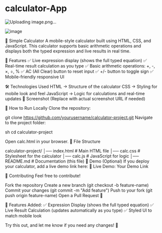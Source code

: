 # calculator-App

![Uploading image.png…]()

![image](https://github.com/user-attachments/assets/42ff3f26-b148-455a-8d72-474b343e3fba)

📱 Simple Calculator
A mobile-style calculator built using HTML, CSS, and JavaScript. This calculator supports basic arithmetic operations and displays both the typed expression and live results in real time.

📌 Features
✅ Live expression display (shows the full typed equation)
✅ Real-time result calculation as you type
✅ Basic arithmetic operations: +, -, ×, ÷, %
✅ AC (All Clear) button to reset input
✅ +/- button to toggle sign
✅ Mobile-friendly responsive UI

🛠️ Technologies Used
HTML → Structure of the calculator
CSS → Styling for mobile look and feel
JavaScript → Logic for calculations and real-time updates
📸 Screenshot
(Replace with actual screenshot URL if needed)

🚀 How to Run Locally
Clone the repository:

git clone https://github.com/yourusername/calculator-project.git
Navigate to the project folder:

sh
cd calculator-project

Open calc.html in your browser.
📝 File Structure


calculator-project/
│── index.html      # Main HTML file
│── calc.css        # Stylesheet for the calculator
│── calc.js         # JavaScript for logic
│── README.md       # Documentation (this file)
📌 Demo (Optional)
If you deploy your calculator, add a live demo link here:
🔗 Live Demo: Your Demo Link

🤝 Contributing
Feel free to contribute!

Fork the repository
Create a new branch (git checkout -b feature-name)
Commit your changes (git commit -m "Add feature")
Push to your fork (git push origin feature-name)
Open a Pull Request 🚀


📌 Features Added:
✅ Expression Display (shows the full typed equation)
✅ Live Result Calculation (updates automatically as you type)
✅ Styled UI to match mobile look

Try this out, and let me know if you need any changes! 🚀
